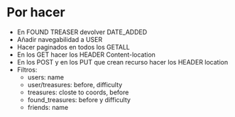 Por hacer
===
- En FOUND TREASER devolver DATE_ADDED
- Añadir navegabilidad a USER
- Hacer paginados en todos los GETALL
- En los GET hacer los HEADER Content-location
- En los POST y en los PUT que crean recurso hacer los HEADER location
- Filtros:
  - users: name
  - user/treasures: before, difficulty
  - treasures: closte to coords, before
  - found_treasures: before y difficulty
  - friends: name